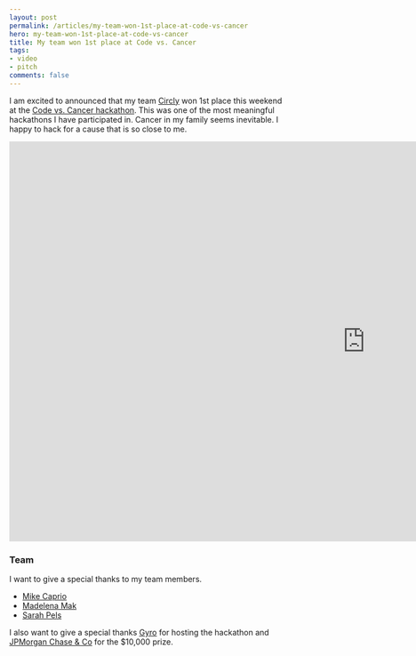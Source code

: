 ```yaml
---
layout: post
permalink: /articles/my-team-won-1st-place-at-code-vs-cancer
hero: my-team-won-1st-place-at-code-vs-cancer
title: My team won 1st place at Code vs. Cancer
tags:
- video
- pitch
comments: false
---
```


<p>I am excited to announced that my team <a href="http://circly.org/">Circly</a> won 1st place this weekend at the <a href="http://codersvscancer.splashthat.com/">Code vs. Cancer hackathon</a>. This was one of the most meaningful hackathons I have participated in. Cancer in my family seems inevitable. I happy to hack for a cause that is so close to me.</p>

<iframe width="1280" height="720" src="https://www.youtube.com/embed/EIfwwdese3M" frameborder="0" allowfullscreen></iframe>

<h3>Team</h3>
<p class="last">I want to give a special thanks to my team members.</p>
<ul>
  <li><a href="https://twitter.com/mik3cap">Mike Caprio</a></li>
  <li><a href="https://twitter.com/madelenamak">Madelena Mak</a></li>
  <li><a href="https://twitter.com/spelsasaurus">Sarah Pels</a></li>
</ul>

<p>I also want to give a special thanks <a href="http://www.gyro.com/">Gyro</a> for hosting the hackathon and <a href="http://www.jpmorganchase.com/">JPMorgan Chase &amp; Co</a> for the $10,000 prize.</p>
